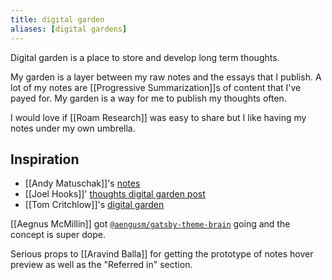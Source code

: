 ```yaml
---
title: digital garden
aliases: [digital gardens]
---
```


Digital garden is a place to store and develop long term thoughts.

My garden is a layer between my raw notes and the essays that I publish. A lot of my notes are [[Progressive Summarization]]s of content that I've payed for. My garden is a way for me to publish my thoughts often.

I would love if [[Roam Research]] was easy to share but I like having my notes under my own umbrella.

## Inspiration

- [[Andy Matuschak]]'s [notes](https://notes.andymatuschak.org/)
- [[Joel Hooks]]' [thoughts digital garden post](https://joelhooks.com/digital-garden)
- [[Tom Critchlow]]'s [digital garden](https://tomcritchlow.com/2019/02/17/building-digital-garden/)

[[Aegnus McMillin]] got [`@aengusm/gatsby-theme-brain`](https://github.com/aengusmcmillin/gatsby-theme-brain) going and the concept is super dope.

Serious props to [[Aravind Balla]] for getting the prototype of notes hover preview as well as the "Referred in" section.
